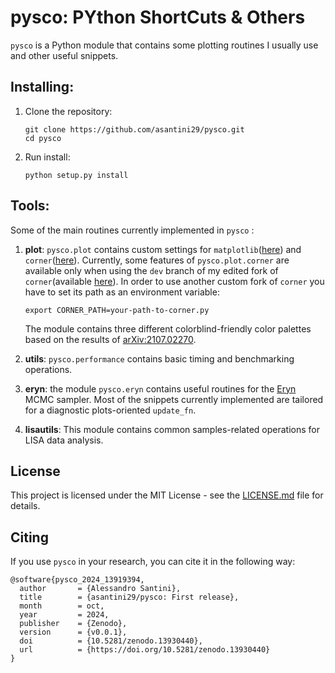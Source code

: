 # pysco: PYthon ShortCuts & Others

`pysco` is a Python module that contains some plotting routines I usually use and other useful snippets.

## Installing:
1. Clone the repository:
   ```
   git clone https://github.com/asantini29/pysco.git   
   cd pysco
   ```
3. Run install:
   ```
   python setup.py install
   ```

## Tools:
Some of the main routines currently implemented in `pysco` :
1. **plot**: `pysco.plot` contains custom settings for `matplotlib`([here](https://matplotlib.org/stable/)) and `corner`([here](https://corner.readthedocs.io/)). Currently, some features of `pysco.plot.corner` are available only when using the `dev` branch of my edited fork of `corner`(available [here](https://github.com/asantini29/corner.py)). In order to use another custom fork of `corner` you have to set its path as an environment variable:
   
   ```
   export CORNER_PATH=your-path-to-corner.py
   ```
   The module contains three different colorblind-friendly color palettes based on the results of [arXiv:2107.02270](https://arxiv.org/abs/2107.02270).
   
3. **utils**: `pysco.performance` contains basic timing and benchmarking operations.

4. **eryn**: the module `pysco.eryn` contains useful routines for the [Eryn](https://github.com/mikekatz04/Eryn) MCMC sampler. Most of the snippets currently implemented are tailored for a diagnostic plots-oriented `update_fn`.

5. **lisautils**: This module contains common samples-related operations for LISA data analysis.

## License

This project is licensed under the MIT License - see the [LICENSE.md](LICENSE) file for details.

## Citing

If you use `pysco` in your research, you can cite it in the following way:

```
@software{pysco_2024_13919394,
  author       = {Alessandro Santini},
  title        = {asantini29/pysco: First release},
  month        = oct,
  year         = 2024,
  publisher    = {Zenodo},
  version      = {v0.0.1},
  doi          = {10.5281/zenodo.13930440},
  url          = {https://doi.org/10.5281/zenodo.13930440}
}
```
